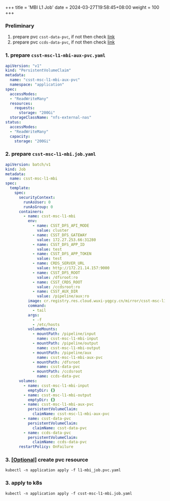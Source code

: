 +++
title = 'MBI L1 Job'
date = 2024-03-27T19:58:45+08:00
weight = 100
+++


### Preliminary
1. prepare pvc `csst-data-pvc`, if not then check [link](csst/init_ccds_server/index.html)
2. prepare pvc `ccds-data-pvc`, if not then check [link](csst/init_ccds_server/index.html)


### 1. prepare `csst-msc-l1-mbi-aux-pvc.yaml`
```yaml
apiVersion: "v1"
kind: "PersistentVolumeClaim"
metadata:
  name: "csst-msc-l1-mbi-aux-pvc"
  namespace: "application"
spec:
  accessModes:
  - "ReadWriteMany"
  resources:
    requests:
      storage: "200Gi"
  storageClassName: "nfs-external-nas"
status:
  accessModes:
  - "ReadWriteMany"
  capacity:
    storage: "200Gi"
```

### 2. prepare `csst-msc-l1-mbi.job.yaml`
```yaml
apiVersion: batch/v1
kind: Job
metadata:
  name: csst-msc-l1-mbi
spec:
  template:
    spec:
      securityContext:
        runAsUser: 0
        runAsGroup: 0
      containers:
        - name: csst-msc-l1-mbi
          env:
            - name: CSST_DFS_API_MODE
              value: cluster
            - name: CSST_DFS_GATEWAY
              value: 172.27.253.66:31280
            - name: CSST_DFS_APP_ID
              value: test
            - name: CSST_DFS_APP_TOKEN
              value: test
            - name: CRDS_SERVER_URL
              value: http://172.21.14.157:9000
            - name: CSST_DFS_ROOT
              value: /dfsroot:ro
            - name: CSST_CRDS_ROOT
              value: /ccdsroot:ro
            - name: CSST_AUX_DIR
              value: /pipeline/aux:ro
          image: cr.registry.res.cloud.wuxi-yqgcy.cn/mirror/csst-msc-l1-mbi:v240328
          command:
            - tail
          args:
            - -f
            - /etc/hosts
          volumeMounts:
            - mountPath: /pipeline/input
              name: csst-msc-l1-mbi-input
            - mountPath: /pipeline/output
              name: csst-msc-l1-mbi-output
            - mountPath: /pipeline/aux
              name: csst-msc-l1-mbi-aux-pvc
            - mountPath: /dfsroot
              name: csst-data-pvc
            - mountPath: /ccdsroot
              name: ccds-data-pvc
      volumes:
        - name: csst-msc-l1-mbi-input
          emptyDir: {}
        - name: csst-msc-l1-mbi-output
          emptyDir: {}
        - name: csst-msc-l1-mbi-aux-pvc
          persistentVolumeClaim:
            claimName: csst-msc-l1-mbi-aux-pvc
        - name: csst-data-pvc
          persistentVolumeClaim:
            claimName: csst-data-pvc
        - name: ccds-data-pvc
          persistentVolumeClaim:
            claimName: ccds-data-pvc
      restartPolicy: OnFailure
```

### 3. [[Optional]]() create pvc resource
```shell
kubectl -n application apply -f l1-mbi_job.pvc.yaml
```

### 3. apply to k8s
```shell
kubectl -n application apply -f csst-msc-l1-mbi.job.yaml
```